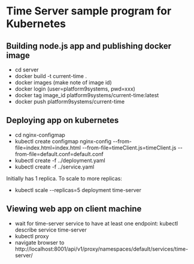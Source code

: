 # Time Server sample program for Kubernetes

## Building node.js app and publishing docker image

- cd server
- docker build -t current-time .
- docker images (make note of image id)
- docker login (user=platform9systems, pwd=xxx)
- docker tag image_id platform9systems/current-time:latest
- docker push platform9systems/current-time

## Deploying app on kubernetes

- cd nginx-configmap
- kubectl create configmap nginx-config --from-file=index.html=index.html --from-file=timeClient.js=timeClient.js --from-file=default.conf=default.conf
- kubectl create -f ../deployment.yaml
- kubectl create -f ../service.yaml


Initially has 1 replica. To scale to more replicas:

- kubectl scale --replicas=5 deployment time-server

## Viewing web app on client machine

- wait for time-server service to have at least one endpoint: kubectl describe service time-server 
- kubectl proxy
- navigate browser to http://localhost:8001/api/v1/proxy/namespaces/default/services/time-server/
